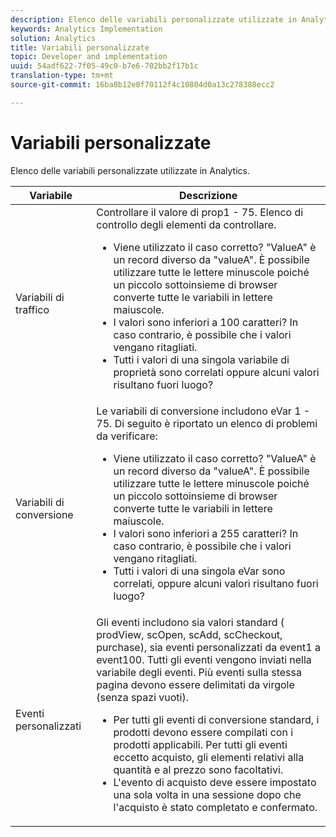 ```yaml
---
description: Elenco delle variabili personalizzate utilizzate in Analytics.
keywords: Analytics Implementation
solution: Analytics
title: Variabili personalizzate
topic: Developer and implementation
uuid: 54adf622-7f05-49c0-b7e6-702bb2f17b1c
translation-type: tm+mt
source-git-commit: 16ba0b12e0f70112f4c10804d0a13c278388ecc2

---
```



# Variabili personalizzate

Elenco delle variabili personalizzate utilizzate in Analytics.

<table id="table_E8C7871F63F648A59644638FB56BD0E1"> 
 <thead> 
  <tr> 
   <th class="entry"> Variabile </th> 
   <th class="entry"> Descrizione </th> 
  </tr> 
 </thead>
 <tbody> 
  <tr> 
   <td> Variabili di traffico </td> 
   <td> Controllare il valore di prop1 - 75. Elenco di controllo degli elementi da controllare.
    <ul id="ul_0EE2D50BA90F4F21BD63268A5082F980"> 
     <li id="li_A6E4D66E8A03400491A26A08E4945908">Viene utilizzato il caso corretto? "ValueA" è un record diverso da "valueA". È possibile utilizzare tutte le lettere minuscole poiché un piccolo sottoinsieme di browser converte tutte le variabili in lettere maiuscole. </li> 
     <li id="li_65CBFB908E7B4ED5AF9518FE5B58D4E2">I valori sono inferiori a 100 caratteri? In caso contrario, è possibile che i valori vengano ritagliati. </li> 
     <li id="li_CC506D114AFE44699D89AB84BBCCEBFC"> Tutti i valori di una singola variabile di proprietà sono correlati oppure alcuni valori risultano fuori luogo? </li> 
    </ul> </td> 
  </tr> 
  <tr> 
   <td> Variabili di conversione </td> 
   <td> <span class="wintitle"> Le variabili di conversione</span> includono eVar 1 - 75. Di seguito è riportato un elenco di problemi da verificare:
    <ul id="ul_CA10C5B9F24B4C49A64CA84A9DCE8E63"> 
     <li id="li_8CCD92F3AD5E49EBA91C9B008DA47016">Viene utilizzato il caso corretto? "ValueA" è un record diverso da "valueA". È possibile utilizzare tutte le lettere minuscole poiché un piccolo sottoinsieme di browser converte tutte le variabili in lettere maiuscole. </li> 
     <li id="li_5B6FDEDB2C32409AA59D6BB0DF2346CB">I valori sono inferiori a 255 caratteri? In caso contrario, è possibile che i valori vengano ritagliati. </li> 
     <li id="li_C31AFBAC99D84E96A1244E795CE7765D">Tutti i valori di una singola eVar sono correlati, oppure alcuni valori risultano fuori luogo? </li> 
    </ul> </td> 
  </tr> 
  <tr> 
   <td> Eventi personalizzati </td> 
   <td> Gli eventi includono sia valori standard (<span class="wintitle"> prodView</span>, <span class="wintitle"> scOpen</span>, <span class="wintitle"> scAdd</span>, <span class="wintitle"> scCheckout</span>, <span class="wintitle"> purchase</span>), sia eventi personalizzati da event1 a event100. Tutti gli eventi vengono inviati nella variabile degli eventi. Più eventi sulla stessa pagina devono essere delimitati da virgole (senza spazi vuoti).
    <ul id="ul_2213CC9DE892433FAF6FC1F5A2B841B4"> 
     <li id="li_15E31A9FF1654DFA93C158F422B9EAE3">Per tutti gli eventi di conversione standard, i prodotti devono essere compilati con i prodotti applicabili. Per tutti gli eventi eccetto acquisto, gli elementi relativi alla quantità e al prezzo sono facoltativi. </li> 
     <li id="li_03ED9AAC45DA47A58AB482E2CEBF5108">L'evento di <span class="wintitle"> acquisto</span> deve essere impostato una sola volta in una sessione dopo che l'acquisto è stato completato e confermato. </li> 
    </ul> </td> 
  </tr> 
 </tbody> 
</table>

